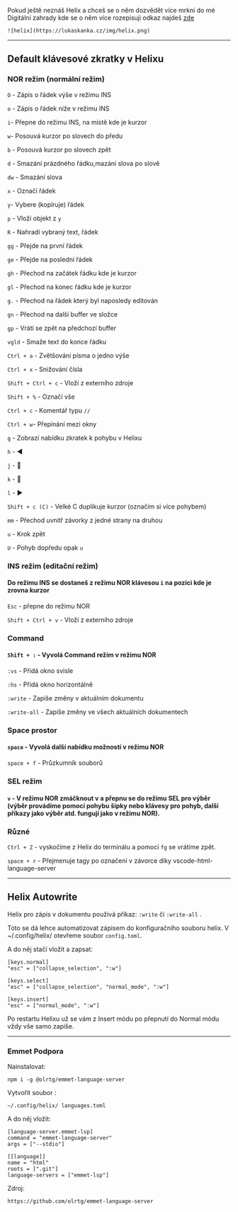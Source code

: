 Pokud ještě neznáš Helix a chceš se o něm dozvědět více mrkni do mé Digitální zahrady kde se o něm více rozepisuji odkaz najdeš [zde](https://publish.obsidian.md/kankys-note/Digital+Garden+%F0%9F%8C%B1/Digital+Notes+%F0%9F%93%94/Helix/Helix)


`![helix](https://lukaskanka.cz/img/helix.png)`

___

## Default klávesové zkratky v Helixu

### NOR režim (normální režim)

`O` -  Zápis o řádek výše v režimu INS

`o` -  Zápis o řádek níže v režimu INS

`i`-  Přepne do režimu INS, na místě kde je kurzor

`w`- Posouvá kurzor po slovech do předu

`b` - Posouvá kurzor po slovech zpět

`d` - Smazání  prázdného řádku,mazání slova po slově

`dw` - Smazání slova

`x` - Označí řádek

`y`- Vybere (kopíruje) řádek

`p` - Vloží objekt z `y`

`R` - Nahradí vybraný text, řádek

`gg` - Přejde na první řádek

`ge` - Přejde na poslední řádek

`gh` - Přechod na začátek řádku kde je kurzor

`gl` - Přechod na konec řádku kde je kurzor

`g.` - Přechod na řádek který byl naposledy editován

`gn` - Přechod na další buffer ve složce

`gp` - Vrátí se zpět na předchozí buffer

`vgld` - Smaže text do konce řádku

`Ctrl + a` - Zvětšování písma o jedno výše

`Ctrl + x` - Snižování čísla

`Shift + Ctrl + c` - Vloží z externího zdroje

`Shift + %` - Označí vše

`Ctrl + c` - Komentář typu `//`

`Ctrl + w`- Přepínání mezi okny

`g` - Zobrazí nabídku zkratek k pohybu v Helixu 

`h` -  ◀

`j` -  🔽

`k` -  🔼

`l` - ▶️

`Shift + c (C)` - Velké C duplikuje kurzor (označím si více pohybem)

`mm` - Přechod uvnitř závorky z jedné strany na druhou

`u` - Krok zpět

`U` - Pohyb dopředu opak `u`

### INS režim (editační režim)
#### Do režimu INS se dostaneš z režimu NOR klávesou `i` na pozici kde je zrovna kurzor
`Esc` - přepne do režimu NOR

`Shift + Ctrl + v` - Vloží z externího zdroje

### Command
#### `Shift + :` - Vyvolá Command režim v režimu NOR
`:vs` - Přidá okno svisle

`:hs` - Přidá okno horizontálně

`:write` - Zapíše změny v aktuálním dokumentu

`:write-all` - Zapíše změny ve všech aktuálních dokumentech

### Space prostor
#### `space` - Vyvolá další nabídku možností v režimu NOR
`space + f` - Průzkumník souborů


### SEL režim
#### `v`  - V režimu NOR zmáčknout v a přepnu se do režimu SEL pro výběr (výběr provádíme pomocí pohybu šipky nebo klávesy pro pohyb, další příkazy jako výběr atd. fungují jako v režimu NOR).



### Různé
`Ctrl + Z` - vyskočíme z Helix do terminálu a pomocí `fg` se vrátíme zpět.




`space + r` - Přejmenuje tagy po označení v závorce díky vscode-html-language-server

___

## Helix Autowrite


Helix pro zápis v dokumentu používá příkaz:
`:write`
či
`:write-all` .

Toto se dá lehce automatizovat zápisem do konfiguračního souboru helix.
V ~/.config/helix/ otevřeme soubor `config.toml`.

A do něj stačí vložit a zapsat:

```
[keys.normal]
"esc" = ["collapse_selection", ":w"]

[keys.select]
"esc" = ["collapse_selection", "normal_mode", ":w"]

[keys.insert]
"esc" = ["normal_mode", ":w"]
```

Po restartu Helixu už se vám z Insert módu po přepnutí do Normal módu vždy vše samo zapíše.

___

### Emmet Podpora
Nainstalovat:
```
npm i -g @olrtg/emmet-language-server
```


Vytvořit soubor : 
```
~/.config/helix/ languages.toml
```

A do něj vložit:
```
[language-server.emmet-lsp]
command = "emmet-language-server"
args = ["--stdio"]

[[language]]
name = "html"
roots = [".git"]
language-servers = ["emmet-lsp"]
```

Zdroj: 
```
https://github.com/olrtg/emmet-language-server
```
